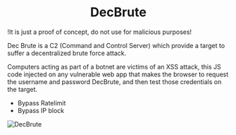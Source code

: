 <h1 align="center">DecBrute</h1>

!It is just a proof of concept, do not use for malicious purposes! 

Dec Brute is a C2 (Command and Control Server) which provide a target to suffer a decentralized brute force attack.

Computers acting as part of a botnet are victims of an XSS attack, this JS code injected on any vulnerable web app that makes the browser to request the username and password DecBrute, and then test those credentials on the target.

- Bypass Ratelimit
- Bypass IP block


![DecBrute](https://user-images.githubusercontent.com/62824857/137057187-fcdc8807-6d82-438e-9311-488e16502439.png)
